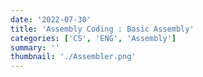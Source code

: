```yaml
---
date: '2022-07-30'
title: 'Assembly Coding : Basic Assembly'
categories: ['CS', 'ENG', 'Assembly']
summary: ''
thumbnail: './Assembler.png'
---
```

